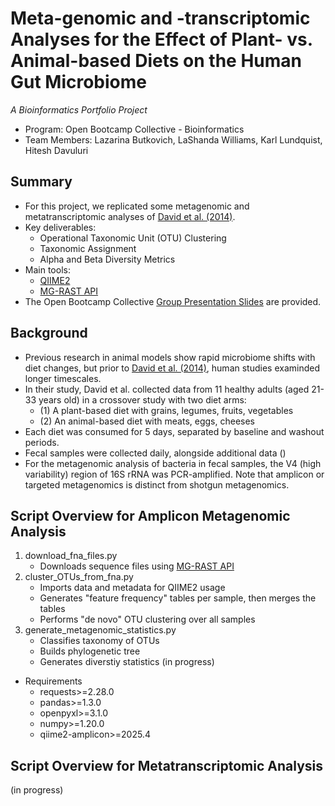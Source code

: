 # Meta-genomic and -transcriptomic Analyses for the Effect of Plant- vs. Animal-based Diets on the Human Gut Microbiome
*A Bioinformatics Portfolio Project*
- Program: Open Bootcamp Collective - Bioinformatics
- Team Members: Lazarina Butkovich, LaShanda Williams, Karl Lundquist, Hitesh Davuluri

## Summary 
- For this project, we replicated some metagenomic and metatranscriptomic analyses of [David et al. (2014)](https://doi.org/10.1038/nature12820).
- Key deliverables:
    - Operational Taxonomic Unit (OTU) Clustering
    - Taxonomic Assignment
    - Alpha and Beta Diversity Metrics
- Main tools:
    - [QIIME2](https://qiime2.org/)
    - [MG-RAST API](https://help.mg-rast.org/api.html)
- The Open Bootcamp Collective [Group Presentation Slides](https://docs.google.com/presentation/d/18d-O28BX4lNezXJkaLLBPzvQ4kP8MUm4zsZS8UC2yn4/edit?usp=sharing) are provided.

## Background
- Previous research in animal models show rapid microbiome shifts with diet changes, but prior to [David et al. (2014)](https://doi.org/10.1038/nature12820), human studies examinded longer timescales.
- In their study, David et al. collected data from 11 healthy adults (aged 21-33 years old) in a crossover study with two diet arms:
    - (1) A plant-based diet with grains, legumes, fruits, vegetables
    - (2) An animal-based diet with meats, eggs, cheeses
- Each diet was consumed for 5 days, separated by baseline and washout periods.
- Fecal samples were collected daily, alongside additional data ()
- For the metagenomic analysis of bacteria in fecal samples, the V4 (high variability) region of 16S rRNA was PCR-amplified. Note that amplicon or targeted metagenomics is distinct from shotgun metagenomics.

## Script Overview for Amplicon Metagenomic Analysis
1. download_fna_files.py
    - Downloads sequence files using [MG-RAST API](https://help.mg-rast.org/api.html)
2. cluster_OTUs_from_fna.py
    - Imports data and metadata for QIIME2 usage
    - Generates "feature frequency" tables per sample, then merges the tables
    - Performs "de novo" OTU clustering over all samples
3. generate_metagenomic_statistics.py
    - Classifies taxonomy of OTUs
    - Builds phylogenetic tree
    - Generates diverstiy statistics (in progress)

- Requirements
    - requests>=2.28.0
    - pandas>=1.3.0
    - openpyxl>=3.1.0
    - numpy>=1.20.0
    - qiime2-amplicon>=2025.4

## Script Overview for Metatranscriptomic Analysis
(in progress)
